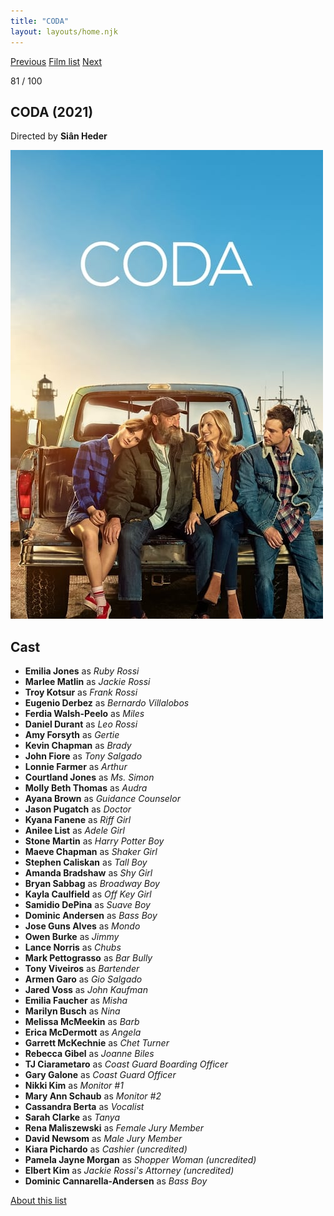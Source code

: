 ```yaml
---
title: "CODA"
layout: layouts/home.njk
---
```


<nav class="films">
  <a class="prev" href="../petite-maman">Previous</a>
  <a href="../">Film list</a>
  <a class="next" href="../dune">Next</a>
</nav>

<p>81 / 100</p>

<article class="film">
  <h1>CODA (2021)</h1>

  <p class="director">
    Directed by <strong>Siân Heder</strong>
  </p>

  <img src="../films/posters/coda.jpg" alt="">

  <h2>
    Cast
  </h2>
  <ul>
    <li><strong>Emilia Jones</strong> as <em>Ruby Rossi</em></li>
<li><strong>Marlee Matlin</strong> as <em>Jackie Rossi</em></li>
<li><strong>Troy Kotsur</strong> as <em>Frank Rossi</em></li>
<li><strong>Eugenio Derbez</strong> as <em>Bernardo Villalobos</em></li>
<li><strong>Ferdia Walsh-Peelo</strong> as <em>Miles</em></li>
<li><strong>Daniel Durant</strong> as <em>Leo Rossi</em></li>
<li><strong>Amy Forsyth</strong> as <em>Gertie</em></li>
<li><strong>Kevin Chapman</strong> as <em>Brady</em></li>
<li><strong>John Fiore</strong> as <em>Tony Salgado</em></li>
<li><strong>Lonnie Farmer</strong> as <em>Arthur</em></li>
<li><strong>Courtland Jones</strong> as <em>Ms. Simon</em></li>
<li><strong>Molly Beth Thomas</strong> as <em>Audra</em></li>
<li><strong>Ayana Brown</strong> as <em>Guidance Counselor</em></li>
<li><strong>Jason Pugatch</strong> as <em>Doctor</em></li>
<li><strong>Kyana Fanene</strong> as <em>Riff Girl</em></li>
<li><strong>Anilee List</strong> as <em>Adele Girl</em></li>
<li><strong>Stone Martin</strong> as <em>Harry Potter Boy</em></li>
<li><strong>Maeve Chapman</strong> as <em>Shaker Girl</em></li>
<li><strong>Stephen Caliskan</strong> as <em>Tall Boy</em></li>
<li><strong>Amanda Bradshaw</strong> as <em>Shy Girl</em></li>
<li><strong>Bryan Sabbag</strong> as <em>Broadway Boy</em></li>
<li><strong>Kayla Caulfield</strong> as <em>Off Key Girl</em></li>
<li><strong>Samidio DePina</strong> as <em>Suave Boy</em></li>
<li><strong>Dominic Andersen</strong> as <em>Bass Boy</em></li>
<li><strong>Jose Guns Alves</strong> as <em>Mondo</em></li>
<li><strong>Owen Burke</strong> as <em>Jimmy</em></li>
<li><strong>Lance Norris</strong> as <em>Chubs</em></li>
<li><strong>Mark Pettograsso</strong> as <em>Bar Bully</em></li>
<li><strong>Tony Viveiros</strong> as <em>Bartender</em></li>
<li><strong>Armen Garo</strong> as <em>Gio Salgado</em></li>
<li><strong>Jared Voss</strong> as <em>John Kaufman</em></li>
<li><strong>Emilia Faucher</strong> as <em>Misha</em></li>
<li><strong>Marilyn Busch</strong> as <em>Nina</em></li>
<li><strong>Melissa McMeekin</strong> as <em>Barb</em></li>
<li><strong>Erica McDermott</strong> as <em>Angela</em></li>
<li><strong>Garrett McKechnie</strong> as <em>Chet Turner</em></li>
<li><strong>Rebecca Gibel</strong> as <em>Joanne Biles</em></li>
<li><strong>TJ Ciarametaro</strong> as <em>Coast Guard Boarding Officer</em></li>
<li><strong>Gary Galone</strong> as <em>Coast Guard Officer</em></li>
<li><strong>Nikki Kim</strong> as <em>Monitor #1</em></li>
<li><strong>Mary Ann Schaub</strong> as <em>Monitor #2</em></li>
<li><strong>Cassandra Berta</strong> as <em>Vocalist</em></li>
<li><strong>Sarah Clarke</strong> as <em>Tanya</em></li>
<li><strong>Rena Maliszewski</strong> as <em>Female Jury Member</em></li>
<li><strong>David Newsom</strong> as <em>Male Jury Member</em></li>
<li><strong>Kiara Pichardo</strong> as <em>Cashier (uncredited)</em></li>
<li><strong>Pamela Jayne Morgan</strong> as <em>Shopper Woman (uncredited)</em></li>
<li><strong>Elbert Kim</strong> as <em>Jackie Rossi's Attorney (uncredited)</em></li>
<li><strong>Dominic Cannarella-Andersen</strong> as <em>Bass Boy</em></li>
  </ul>
</article>
<footer>
  <a href="../about">About this list</a>
</footer>
